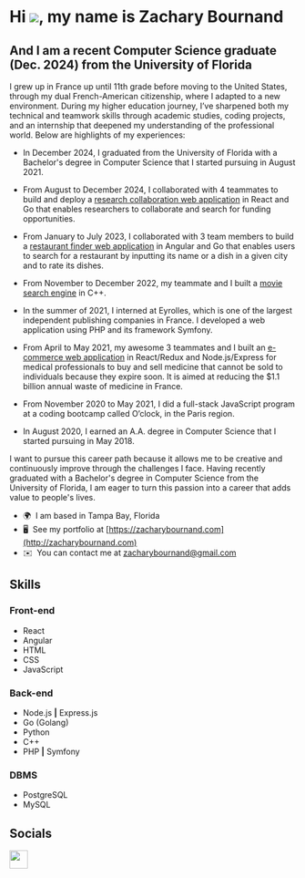 Hi ![](https://user-images.githubusercontent.com/18350557/176309783-0785949b-9127-417c-8b55-ab5a4333674e.gif), my name is Zachary Bournand
========================================================================================================================================

And I am a recent Computer Science graduate (Dec. 2024) from the University of Florida
----------------------------------------------------------------

I grew up in France up until 11th grade before moving to the United States, through my dual French-American citizenship, where I adapted to a new environment. During my higher education journey, I’ve sharpened both my technical and teamwork skills through academic studies, coding projects, and an internship that deepened my understanding of the professional world. Below are highlights of my experiences:

* In December 2024, I graduated from the University of Florida with a Bachelor's degree in Computer Science that I started pursuing in August 2021.

* From August to December 2024, I collaborated with 4 teammates to build and deploy a <a href="https://github.com/ysheliakin/pallass" target="_blank">research collaboration web application</a> in React and Go that enables researchers to collaborate and search for funding opportunities.

* From January to July 2023, I collaborated with 3 team members to build a <a href="https://github.com/ZacharyBournand/crave-finder" target="_blank">restaurant finder web application</a> in Angular and Go that enables users to search for a restaurant by inputting its name or a dish in a given city and to rate its dishes.

* From November to December 2022, my teammate and I built a <a href="https://github.com/ZacharyBournand/movie-search-engine" target="_blank">movie search engine</a> in C++.

* In the summer of 2021, I interned at Eyrolles, which is one of the largest independent publishing companies in France. I developed a web application using PHP and its framework Symfony.

* From April to May 2021, my awesome 3 teammates and I built an <a href="https://github.com/ZacharyBournand/omedocs-back" target="_blank">e-commerce web application</a> in React/Redux and Node.js/Express for medical professionals to buy and sell medicine that cannot be sold to individuals because they expire soon. It is aimed at reducing the $1.1 billion annual waste of medicine in France.

* From November 2020 to May 2021, I did a full-stack JavaScript program at a coding bootcamp called O’clock, in the Paris region.

* In August 2020, I earned an A.A. degree in Computer Science that I started pursuing in May 2018.

I want to pursue this career path because it allows me to be creative and continuously improve through the challenges I face. Having recently graduated with a Bachelor's degree in Computer Science from the University of Florida, I am eager to turn this passion into a career that adds value to people's lives.

* 🌍  I am based in Tampa Bay, Florida
* 🖥️  See my portfolio at [https://zacharybournand.com](http://zacharybournand.com)
* ✉️  You can contact me at [zacharybournand@gmail.com](mailto:zacharybournand@gmail.com)


## Skills
### Front-end
- React
- Angular
- HTML  
- CSS
- JavaScript 

### Back-end
- Node.js **|** Express.js
- Go (Golang)
- Python
- C++
- PHP **|** Symfony

### DBMS
- PostgreSQL    
- MySQL


## Socials
<a href="https://www.linkedin.com/in/zacharybournand/" target="_blank" rel="noreferrer"><img src="https://raw.githubusercontent.com/danielcranney/readme-generator/main/public/icons/socials/linkedin.svg" width="32" height="32" /></a></p>
